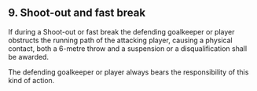 ## 9. Shoot-out and fast break

If during a Shoot-out or fast break the defending goalkeeper or player
obstructs the running path of the attacking player, causing a physical
contact, both a 6-metre throw and a suspension or a disqualification shall
be awarded.

The defending goalkeeper or player always bears the responsibility of this
kind of action.